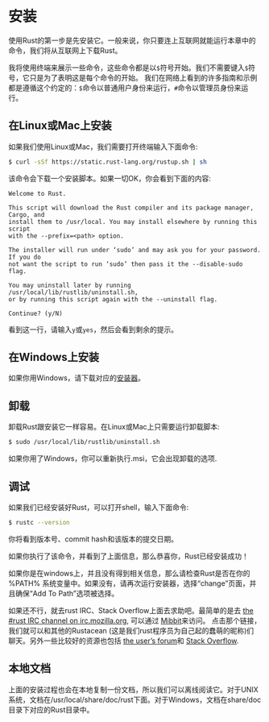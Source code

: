 # 安装

使用Rust的第一步是先安装它。一般来说，你只要连上互联网就能运行本章中的命令，我们将从互联网上下载Rust。

我将使用终端来展示一些命令，这些命令都是以`$`符号开始。我们不需要键入`$`符号，它只是为了表明这是每个命令的开始。
我们在网络上看到的许多指南和示例都是遵循这个约定的：`$`命令以普通用户身份来运行，`#`命令以管理员身份来运行。

## 在Linux或Mac上安装

如果我们使用Linux或Mac，我们需要打开终端输入下面命令:

```bash
$ curl -sSf https://static.rust-lang.org/rustup.sh | sh
```

该命令会下载一个安装脚本。如果一切OK，你会看到下面的内容:

```text
Welcome to Rust.

This script will download the Rust compiler and its package manager, Cargo, and
install them to /usr/local. You may install elsewhere by running this script
with the --prefix=<path> option.

The installer will run under ‘sudo’ and may ask you for your password. If you do
not want the script to run ‘sudo’ then pass it the --disable-sudo flag.

You may uninstall later by running /usr/local/lib/rustlib/uninstall.sh,
or by running this script again with the --uninstall flag.

Continue? (y/N)
```

看到这一行，请输入`y`或`yes`，然后会看到剩余的提示。

## 在Windows上安装

如果你用Windows，请下载对应的[安装器][install-page]。

[install-page]: https://www.rust-lang.org/install.html

## 卸载

卸载Rust跟安装它一样容易。在Linux或Mac上只需要运行卸载脚本:

```bash
$ sudo /usr/local/lib/rustlib/uninstall.sh
```

如果你用了Windows，你可以重新执行.msi，它会出现卸载的选项.

## 调试

如果我们已经安装好Rust，可以打开shell，输入下面命令:

```bash
$ rustc --version
```

你将看到版本号、commit hash和该版本的提交日期。

如果你执行了该命令，并看到了上面信息，那么恭喜你，Rust已经安装成功！

如果你是在windows上，并且没有得到相关信息，那么请检查Rust是否在你的 %PATH% 系统变量中。如果没有，请再次运行安装器，选择“change”页面，并且确保“Add To Path”选项被选择。

如果还不行，就去rust IRC、Stack Overflow上面去求助吧。最简单的是去
[the #rust IRC channel on irc.mozilla.org][irc], 可以通过
[Mibbit][mibbit]来访问。 点击那个链接，我们就可以和其他的Rustacean
(这是我们rust程序员为自己起的蠢萌的昵称)们 聊天。另外一些比较好的资源也包括 [the user’s forum][users]和 [Stack Overflow][stackoverflow].

[irc]: irc://irc.mozilla.org/#rust
[mibbit]: http://chat.mibbit.com/?server=irc.mozilla.org&channel=%23rust
[users]: https://users.rust-lang.org/
[stackoverflow]: http://stackoverflow.com/questions/tagged/rust

## 本地文档

上面的安装过程也会在本地复制一份文档，所以我们可以离线阅读它。对于UNIX系统，文档在/usr/local/share/doc/rust下面。对于Windows，文档在share/doc目录下对应的Rust目录中。
